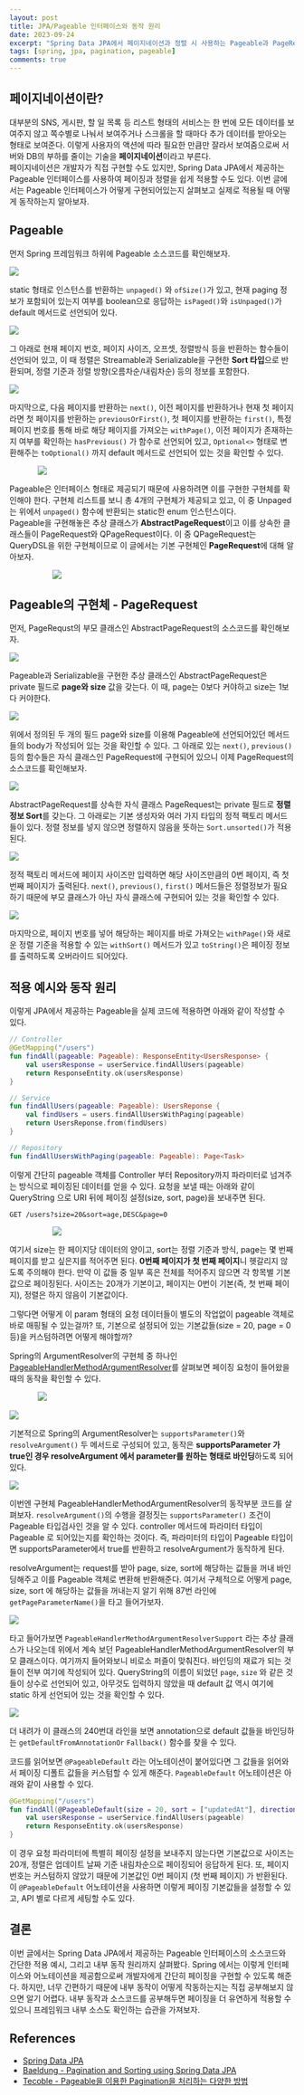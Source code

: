 ```yaml
---
layout: post
title: JPA/Pageable 인터페이스와 동작 원리
date: 2023-09-24
excerpt: "Spring Data JPA에서 페이지네이션과 정렬 시 사용하는 Pageable과 PageRequest에 대해 알아보자"
tags: [spring, jpa, pagination, pageable]
comments: true
---
```


## 페이지네이션이란?
대부분의 SNS, 게시판, 할 일 목록 등 리스트 형태의 서비스는 한 번에 모든 데이터를 보여주지 않고 쪽수별로 나눠서 보여주거나 스크롤을 할 때마다 추가 데이터를 받아오는 형태로 보여준다. 이렇게 사용자의 액션에 따라 필요한 만큼만 잘라서 보여줌으로써 서버와 DB의 부하를 줄이는 기술을 **페이지네이션**이라고 부른다.  
페이지네이션은 개발자가 직접 구현할 수도 있지만, Spring Data JPA에서 제공하는 Pageable 인터페이스를 사용하여 페이징과 정렬을 쉽게 적용할 수도 있다. 이번 글에서는 Pageable 인터페이스가 어떻게 구현되어있는지 살펴보고 실제로 적용될 때 어떻게 동작하는지 알아보자.

## Pageable
먼저 Spring 프레임워크 하위에 Pageable 소스코드를 확인해보자. 

<div style="width:100% !important; margin:0 auto">
<img src="https://github.com/xrabcde/xrabcde.github.io/assets/56033755/9adee6cb-e1dc-40f0-89f4-61ff8a43ca54">
</div>

static 형태로 인스턴스를 반환하는 `unpaged()` 와 `ofSize()`가 있고, 현재 paging 정보가 포함되어 있는지 여부를 boolean으로 응답하는 `isPaged()`와 `isUnpaged()`가 default 메서드로 선언되어 있다.

<div style="width:100% !important; margin:0 auto">
<img src="https://github.com/xrabcde/xrabcde.github.io/assets/56033755/8b588a2a-a22d-48f6-8de9-f70783a26e0e">
</div>

그 아래로 현재 페이지 번호, 페이지 사이즈, 오프셋, 정렬방식 등을 반환하는 함수들이 선언되어 있고, 이 때 정렬은 Streamable과 Serializable을 구현한 **Sort 타입**으로 반환되며, 정렬 기준과 정렬 방향(오름차순/내림차순) 등의 정보를 포함한다. 

<div style="width:100% !important; margin:0 auto">
<img src="https://github.com/xrabcde/xrabcde.github.io/assets/56033755/a32c104c-89f6-48ac-9bfb-a17aec709b37">
</div>

마지막으로, 다음 페이지를 반환하는 `next()`, 이전 페이지를 반환하거나 현재 첫 페이지라면 첫 페이지를 반환하는 `previousOrFirst()`, 첫 페이지를 반환하는 `first()`, 특정 페이지 번호를 통해 바로 해당 페이지를 가져오는 `withPage()`, 이전 페이지가 존재하는지 여부를 확인하는 `hasPrevious()` 가 함수로 선언되어 있고, `Optional<>` 형태로 변환해주는 `toOptional()` 까지 default 메서드로 선언되어 있는 것을 확인할 수 있다.

<div style="width:80% !important; margin:0 auto">
<img src="https://github.com/xrabcde/xrabcde.github.io/assets/56033755/dc37f11c-59ab-4345-80f7-dd588e0e2d52">
</div>

Pageable은 인터페이스 형태로 제공되기 때문에 사용하려면 이를 구현한 구현체를 확인해야 한다. 구현체 리스트를 보니 총 4개의 구현체가 제공되고 있고, 이 중 Unpaged는 위에서 `unpaged()` 함수에 반환되는 static한 enum 인스턴스이다.  
Pageable을 구현해놓은 추상 클래스가 **AbstractPageRequest**이고 이를 상속한 클래스들이 PageRequest와 QPageRequest이다. 이 중 QPageRequest는 QueryDSL을 위한 구현체이므로 이 글에서는 기본 구현체인 **PageRequest**에 대해 알아보자. 

<div style="width:70% !important; margin:0 auto">
<img src="https://github.com/xrabcde/xrabcde.github.io/assets/56033755/87f17f72-b6a2-493e-9361-eb7aa3a73963">
</div>

## Pageable의 구현체 - PageRequest
먼저, PageRequst의 부모 클래스인 AbstractPageRequest의 소스코드를 확인해보자.

<div style="width:100% !important; margin:0 auto">
<img src="https://github.com/xrabcde/xrabcde.github.io/assets/56033755/c224f4b8-ed1e-43bc-8e30-526e1c2ff20e">
</div>

Pageable과 Serializable을 구현한 추상 클래스인 AbstractPageRequest은 private 필드로 **page와 size** 값을 갖는다. 이 때, page는 0보다 커야하고 size는 1보다 커야한다.

<div style="width:100% !important; margin:0 auto">
<img src="https://github.com/xrabcde/xrabcde.github.io/assets/56033755/4280b94d-d8af-4307-8211-4e0eaddacca7">
</div>

위에서 정의된 두 개의 필드 page와 size를 이용해 Pageable에 선언되어있던 메서드들의 body가 작성되어 있는 것을 확인할 수 있다. 그 아래로 있는 `next()`, `previous()` 등의 함수들은 자식 클래스인 PageRequest에 구현되어 있으니 이제 PageRequest의 소스코드를 확인해보자.

<div style="width:100% !important; margin:0 auto">
<img src="https://github.com/xrabcde/xrabcde.github.io/assets/56033755/0e1e509c-0c96-46ee-a779-c81151394a92">
</div>

AbstractPageRequest를 상속한 자식 클래스 PageRequest는 private 필드로 **정렬 정보 Sort**를 갖는다. 그 아래로는 기본 생성자와 여러 가지 타입의 정적 팩토리 메서드들이 있다. 정렬 정보를 넣지 않으면 정렬하지 않음을 뜻하는 `Sort.unsorted()`가 적용된다. 

<div style="width:100% !important; margin:0 auto">
<img src="https://github.com/xrabcde/xrabcde.github.io/assets/56033755/3242d977-79c0-41cc-ad99-9039dd68724f">
</div>

정적 팩토리 메서드에 페이지 사이즈만 입력하면 해당 사이즈만큼의 0번 페이지, 즉 첫 번째 페이지가 출력된다. `next()`, `previous()`, `first()` 메서드들은 정렬정보가 필요하기 때문에 부모 클래스가 아닌 자식 클래스에 구현되어 있는 것을 확인할 수 있다.

<div style="width:100% !important; margin:0 auto">
<img src="https://github.com/xrabcde/xrabcde.github.io/assets/56033755/2427412c-cc03-44f8-af5b-0374e4d9ece4">
</div>

마지막으로, 페이지 번호를 넣어 해당하는 페이지를 바로 가져오는 `withPage()`와 새로운 정렬 기준을 적용할 수 있는 `withSort()` 메서드가 있고 `toString()`은 페이징 정보를 출력하도록 오버라이드 되어있다.

## 적용 예시와 동작 원리
이렇게 JPA에서 제공하는 Pageable을 실제 코드에 적용하면 아래와 같이 작성할 수 있다.

```kotlin
// Controller
@GetMapping("/users")
fun findAll(pageable: Pageable): ResponseEntity<UsersResponse> {
    val usersResponse = userService.findAllUsers(pageable)
    return ResponseEntity.ok(usersResponse)
}

// Service
fun findAllUsers(pageable: Pageable): UsersReponse {
    val findUsers = users.findAllUsersWithPaging(pageable)
    return UsersReponse.from(findUsers)
}

// Repository
fun findAllUsersWithPaging(pageable: Pageable): Page<Task>
```

이렇게 간단히 pageable 객체를 Controller 부터 Repository까지 파라미터로 넘겨주는 방식으로 페이징된 데이터를 얻을 수 있다. 
요청을 보낼 때는 아래와 같이 QueryString 으로 URI 뒤에 페이징 설정(size, sort, page)을 보내주면 된다. 

```
GET /users?size=20&sort=age,DESC&page=0
```

<div style="width:70% !important; margin:0 auto">
<img src="https://github.com/xrabcde/xrabcde.github.io/assets/56033755/8719eb8c-0356-4de7-bebf-eb5c696b6199">
</div>

여기서 size는 한 페이지당 데이터의 양이고, sort는 정렬 기준과 방식, page는 몇 번째 페이지를 받고 싶은지를 적어주면 된다. **0번째 페이지가 첫 번째 페이지**니 헷갈리지 않도록 주의해야 한다.
만약 이 값들 중 일부 혹은 전체를 적어주지 않으면 각 항목별 기본값으로 페이징된다. 사이즈는 20개가 기본이고, 페이지는 0번이 기본(즉, 첫 번째 페이지), 정렬은 하지 않음이 기본값이다.

그렇다면 어떻게 이 param 형태의 요청 데이터들이 별도의 작업없이 pageable 객체로 바로 매핑될 수 있는걸까? 
또, 기본으로 설정되어 있는 기본값들(size = 20, page = 0 등)을 커스텀하려면 어떻게 해야할까?

Spring의 ArgumentResolver의 구현체 중 하나인 [PageableHandlerMethodArgumentResolver](https://github.com/spring-projects/spring-data-commons/blob/main/src/main/java/org/springframework/data/web/PageableHandlerMethodArgumentResolver.java)를 
살펴보면 페이징 요청이 들어왔을 때의 동작을 확인할 수 있다.

<div style="width:80% !important; margin:0 auto">
<img src="https://github.com/xrabcde/xrabcde.github.io/assets/56033755/dc1e184b-aae0-4708-a755-08a75ce6d8cb">
</div>
<br>
<div style="width:100% !important; margin:0 auto">
<img src="https://github.com/xrabcde/xrabcde.github.io/assets/56033755/1de55c38-3786-4ced-bc63-2946135161fc">
</div>

기본적으로 Spring의 ArgumentResolver는 `supportsParameter()`와 `resolveArgument()` 두 메서드로 구성되어 있고, 동작은 **supportsParameter 가 true인 경우 resolveArgument 에서 parameter를 원하는 형태로 바인딩**하도록 되어있다. 

<div style="width:100% !important; margin:0 auto">
<img src="https://github.com/xrabcde/xrabcde.github.io/assets/56033755/ff4fc49a-48c9-4ba3-8826-4949536777c4">
</div>

이번엔 구현체 PageableHandlerMethodArgumentResolver의 동작부분 코드를 살펴보자.
`resolveArgument()`의 수행을 결정짓는 `supportsParameter()` 조건이 Pageable 타입검사인 것을 알 수 있다.
controller 메서드에 파라미터 타입이 Pageable 로 되어있는지를 확인하는 것이다.
즉, 파라미터의 타입이 Pageable 타입이면 supportsParameter에서 true를 반환하고 resolveArgument가 동작하게 된다. 

resolveArgument는 request를 받아 page, size, sort에 해당하는 값들을 꺼내 바인딩해주고 이를 Pageable 객체로 변환해 반환해준다.
여기서 구체적으로 어떻게 page, size, sort 에 해당하는 값들을 꺼내는지 알기 위해 87번 라인에 `getPageParameterName()`을 타고 들어가보자.

<div style="width:100% !important; margin:0 auto">
<img src="https://github.com/xrabcde/xrabcde.github.io/assets/56033755/3c74580a-88dd-4cba-b2e6-13389c61aa4a">
</div>

타고 들어가보면 `PageableHandlerMethodArgumentResolverSupport` 라는 추상 클래스가 나오는데 위에서 계속 보던 PageableHandlerMethodArgumentResolver의 부모 클래스이다. 
여기까지 들어와보니 비로소 퍼즐이 맞춰진다. 바인딩의 재료가 되는 것들이 전부 여기에 작성되어 있다.
QueryString의 이름이 되었던 `page`, `size` 와 같은 것들이 상수로 선언되어 있고, 아무것도 입력하지 않았을 때 default 값 역시 여기에 static 하게 선언되어 있는 것을 확인할 수 있다.

<div style="width:100% !important; margin:0 auto">
<img src="https://github.com/xrabcde/xrabcde.github.io/assets/56033755/f2519996-fc14-4aa2-a82a-90f7a75bf3db">
</div>

더 내려가 이 클래스의 240번대 라인을 보면 annotation으로 default 값들을 바인딩하는 `getDefaultFromAnnotationOr`
`Fallback()` 함수를 찾을 수 있다.

코드를 읽어보면 `@PageableDefault` 라는 어노테이션이 붙어있다면 그 값들을 읽어와서 페이징 디폴트 값들을 커스텀할 수 있게 해준다. 
`PageableDefault` 어노테이션은 아래와 같이 사용할 수 있다.

```kotlin
@GetMapping("/users")
fun findAll(@PageableDefault(size = 20, sort = ["updatedAt"], direction = Sort.Direction.DESC) pageable: Pageable): ResponseEntity<UsersResponse> {
    val usersResponse = userService.findAllUsers(pageable)
    return ResponseEntity.ok(usersResponse)
}
```

이 경우 요청 파라미터에 특별히 페이징 설정을 보내주지 않는다면 기본값으로 사이즈는 20개, 정렬은 업데이트 날짜 기준 내림차순으로 페이징되어 응답하게 된다. 
또, 페이지 번호는 커스텀하지 않았기 때문에 기본값인 0번 페이지 (첫 번째 페이지) 가 반환된다.
이 `@PageableDefault` 어노테이션을 사용하면 이렇게 페이징 기본값들을 설정할 수 있고, API 별로 다르게 세팅할 수도 있다.

## 결론
이번 글에서는 Spring Data JPA에서 제공하는 Pageable 인터페이스의 소스코드와 간단한 적용 예시, 그리고 내부 동작 원리까지 살펴봤다. 
Spring 에서는 이렇게 인터페이스와 어노테이션을 제공함으로써 개발자에게 간단히 페이징을 구현할 수 있도록 해준다.
하지만, 너무 간편하기 때문에 내부 동작이 어떻게 작동하는지는 직접 공부해보지 않으면 알기 어렵다. 
내부 동작과 소스코드를 공부해두면 페이징을 더 유연하게 적용할 수 있으니 프레임워크 내부 소스도 확인하는 습관을 가져보자.

## References
- [Spring Data JPA](https://docs.spring.io/spring-data/jpa/docs/2.0.6.RELEASE/reference/html/)
- [Baeldung - Pagination and Sorting using Spring Data JPA](https://www.baeldung.com/spring-data-jpa-pagination-sorting)
- [Tecoble - Pageable을 이용한 Pagination을 처리하는 다양한 방법](https://tecoble.techcourse.co.kr/post/2021-08-15-pageable/)
